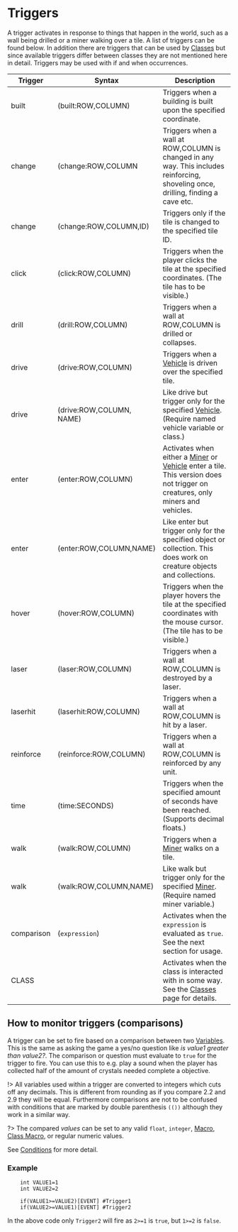# Triggers
A trigger activates in response to things that happen in the world, such as a wall being drilled or a miner walking over a tile. A list of triggers can be found below. In addition there are triggers that can be used by [Classes](_pages/Classes) but since available triggers differ between classes they are not mentioned here in detail.
Triggers may be used with if and when occurrences.

|Trigger|Syntax|Description|
|----|----|----|
|built|(built:ROW,COLUMN)|Triggers when a building is built upon the specified coordinate.|
|change|(change:ROW,COLUMN|Triggers when a wall at ROW,COLUMN is changed in any way. This includes reinforcing, shoveling once, drilling, finding a cave etc.|
|change|(change:ROW,COLUMN,ID)|Triggers only if the tile is changed to the specified tile ID.|
|click|(click:ROW,COLUMN)|Triggers when the player clicks the tile at the specified coordinates. (The tile has to be visible.)|
|drill|(drill:ROW,COLUMN)|Triggers when a wall at ROW,COLUMN is drilled or collapses.|
|drive|(drive:ROW,COLUMN)|Triggers when a [Vehicle](_pages/ClassesVehicles) is driven over the specified tile.|
|drive|(drive:ROW,COLUMN, NAME)|Like drive but trigger only for the specified [Vehicle](_pages/ClassesVehicles). (Require named vehicle variable or class.)|
|enter|(enter:ROW,COLUMN)|Activates when either a [Miner](_pages/ClassesMiners) or [Vehicle](_pages/ClassesVehicles) enter a tile. This version does not trigger on creatures, only miners and vehicles.|
|enter|(enter:ROW,COLUMN,NAME)|Like enter but trigger only for the specified object or collection. This does work on creature objects and collections.|
|hover|(hover:ROW,COLUMN)|Triggers when the player hovers the tile at the specified coordinates with the mouse cursor. (The tile has to be visible.)|
|laser|(laser:ROW,COLUMN)|Triggers when a wall at ROW,COLUMN is destroyed by a laser.|
|laserhit|(laserhit:ROW,COLUMN)|Triggers when a wall at ROW,COLUMN is hit by a laser.|
|reinforce|(reinforce:ROW,COLUMN)|Triggers when a wall at ROW,COLUMN is reinforced by any unit.|
|time|(time:SECONDS)|Triggers when the specified amount of seconds have been reached. (Supports decimal floats.)|
|walk|(walk:ROW,COLUMN)|Triggers when a [Miner](_pages/ClassesMiners) walks on a tile.|
|walk|(walk:ROW,COLUMN,NAME)|Like walk but trigger only for the specified [Miner](_pages/ClassesMiners). (Require named miner variable.)|
|comparison|(`expression`)|Activates when the `expression` is evaluated as `true`. See the next section for usage.|
|CLASS||Activates when the class is interacted with in some way. See the [Classes](_pages/Classes) page for details.|

## How to monitor triggers (comparisons)
A trigger can be set to fire based on a comparison between two [Variables](_pages/Variables). This is the same as asking the game a yes/no question like *is value1 greater than value2?*. The comparison or question must evaluate to `true` for the trigger to fire. You can use this to e.g. play a sound when the player has collected half of the amount of crystals needed complete a objective.

!> All variables used within a trigger are converted to integers which cuts off any decimals. This is different from rounding as if you compare 2.2 and 2.9 they will be equal. Furthermore comparisons are not to be confused with conditions that are marked by double parenthesis `(())` although they work in a similar way.

?> The compared _values_ can be set to any valid `float`, `integer`, [Macro](_pages/Macros), [Class Macro](_pages/Classes), or regular numeric values.

See [Conditions](_pages/Conditions) for more detail.


### Example

```mms
	int VALUE1=1
	int VALUE2=2
	
	if(VALUE1>=VALUE2)[EVENT] #Trigger1
	if(VALUE2>=VALUE1)[EVENT] #Trigger2
```

In the above code only `Trigger2` will fire as `2>=1` is `true`, but `1>=2` is `false`.
